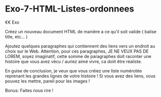# Exo-7-HTML-Listes-ordonnees

€€ Exo

Créez un nouveau document HTML de manière a ce qu'il soit valide ( balise title, etc... )

Ajoutez quelques paragraphes qui contiennent des liens vers un endroit au choix sur le Web. Attention, pour ces paragraphes, JE NE VEUX PAS DE LOREM, soyez imaginatif, cette somme de paragraphes doit raconter une histoire que vous avez vécu / auriez aimé vivre, ca doiit être réaliste.

En guise de conclusion, je veux que vous créiez une liste numérotée reprenant les grandes lignes de votre histoire ! Si vous avez des liens, vous pouvez les mettre, pareil pour les images !

Bonus: Faites nous rire !
